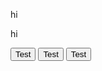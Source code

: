 <!--
<button class="sassButton" onclick="sass()">Sass</button>
<button class="jsButton">JavaScript</button>
-->
<div class="flex">
    <div class="a">
        <p>hi</p>
    </div>
    <div class="b">
        <p>hi</p>
    </div>
</div>

<button>Test</button>
<button>Test</button>
<button>Test</button>


<script>
    /*
    function sass() {
        window.location.href = "{{ site.baseurl }}/sass";
    }
    */
</script>

